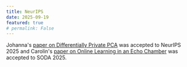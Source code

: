 ```yaml
---
title: NeurIPS
date: 2025-09-19
featured: true
# permalink: False
---
```


Johanna's [paper on Differentially Private
PCA](/publications/?author=Johanna) was accepted to NeurIPS 2025 and
Carolin's [paper on Online Learning in an Echo Chamber](/publications/?author=Carolin) was accepted
to SODA 2025.